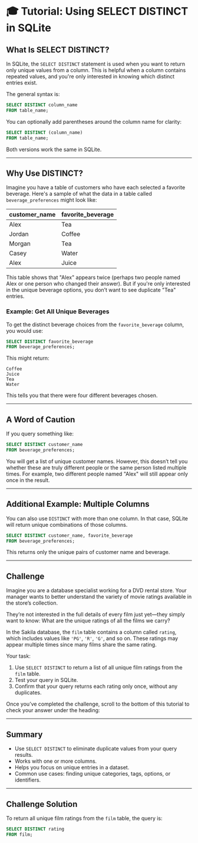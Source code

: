 # 🎓 Tutorial: Using SELECT DISTINCT in SQLite

## What Is SELECT DISTINCT?

In SQLite, the `SELECT DISTINCT` statement is used when you want to return only unique values from a column. This is helpful when a column contains repeated values, and you're only interested in knowing which distinct entries exist.

The general syntax is:

```sql
SELECT DISTINCT column_name
FROM table_name;
````

You can optionally add parentheses around the column name for clarity:

```sql
SELECT DISTINCT (column_name)
FROM table_name;
```

Both versions work the same in SQLite.

---

## Why Use DISTINCT?

Imagine you have a table of customers who have each selected a favorite beverage. Here's a sample of what the data in a table called `beverage_preferences` might look like:

| customer\_name | favorite\_beverage |
| -------------- | ------------------ |
| Alex           | Tea                |
| Jordan         | Coffee             |
| Morgan         | Tea                |
| Casey          | Water              |
| Alex           | Juice              |

This table shows that "Alex" appears twice (perhaps two people named Alex or one person who changed their answer). But if you're only interested in the unique beverage options, you don’t want to see duplicate "Tea" entries.

### Example: Get All Unique Beverages

To get the distinct beverage choices from the `favorite_beverage` column, you would use:

```sql
SELECT DISTINCT favorite_beverage
FROM beverage_preferences;
```

This might return:

```
Coffee
Juice
Tea
Water
```

This tells you that there were four different beverages chosen.

---

## A Word of Caution

If you query something like:

```sql
SELECT DISTINCT customer_name
FROM beverage_preferences;
```

You will get a list of unique customer names. However, this doesn’t tell you whether these are truly different people or the same person listed multiple times. For example, two different people named "Alex" will still appear only once in the result.

---

## Additional Example: Multiple Columns

You can also use `DISTINCT` with more than one column. In that case, SQLite will return unique combinations of those columns.

```sql
SELECT DISTINCT customer_name, favorite_beverage
FROM beverage_preferences;
```

This returns only the unique pairs of customer name and beverage.

---

## Challenge

Imagine you are a database specialist working for a DVD rental store. Your manager wants to better understand the variety of movie ratings available in the store’s collection.

They’re not interested in the full details of every film just yet—they simply want to know: What are the unique ratings of all the films we carry?

In the Sakila database, the `film` table contains a column called `rating`, which includes values like `'PG'`, `'R'`, `'G'`, and so on. These ratings may appear multiple times since many films share the same rating.

Your task:

1. Use `SELECT DISTINCT` to return a list of all unique film ratings from the `film` table.
2. Test your query in SQLite.
3. Confirm that your query returns each rating only once, without any duplicates.

Once you’ve completed the challenge, scroll to the bottom of this tutorial to check your answer under the heading:

---

## Summary

* Use `SELECT DISTINCT` to eliminate duplicate values from your query results.
* Works with one or more columns.
* Helps you focus on unique entries in a dataset.
* Common use cases: finding unique categories, tags, options, or identifiers.

---

## Challenge Solution

To return all unique film ratings from the `film` table, the query is:

```sql
SELECT DISTINCT rating
FROM film;
